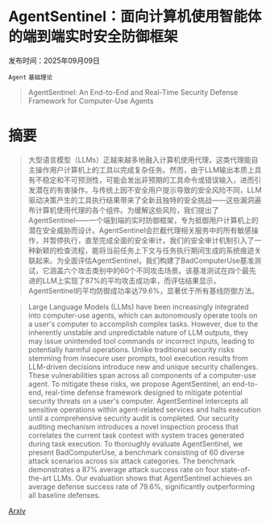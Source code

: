 # AgentSentinel：面向计算机使用智能体的端到端实时安全防御框架

发布时间：2025年09月09日

`Agent` `基础理论`

> AgentSentinel: An End-to-End and Real-Time Security Defense Framework for Computer-Use Agents

# 摘要

> 大型语言模型（LLMs）正越来越多地融入计算机使用代理，这类代理能自主操作用户计算机上的工具以完成复杂任务。然而，由于LLM输出本质上具有不稳定和不可预测性，可能会发出非预期的工具命令或错误输入，进而引发潜在的有害操作。与传统上因不安全用户提示导致的安全风险不同，LLM驱动决策产生的工具执行结果带来了全新且独特的安全挑战——这些漏洞遍布计算机使用代理的各个组件。为缓解这些风险，我们提出了AgentSentinel——一个端到端的实时防御框架，专为抵御用户计算机上的潜在安全威胁而设计。AgentSentinel会拦截代理相关服务中的所有敏感操作，并暂停执行，直至完成全面的安全审计。我们的安全审计机制引入了一种新颖的检查流程，能将当前任务上下文与任务执行期间生成的系统痕迹关联起来。为全面评估AgentSentinel，我们构建了BadComputerUse基准测试，它涵盖六个攻击类别中的60个不同攻击场景。该基准测试在四个最先进的LLM上实现了87%的平均攻击成功率，而评估结果显示，AgentSentinel的平均防御成功率达79.6%，显著优于所有基线防御方法。

> Large Language Models (LLMs) have been increasingly integrated into computer-use agents, which can autonomously operate tools on a user's computer to accomplish complex tasks. However, due to the inherently unstable and unpredictable nature of LLM outputs, they may issue unintended tool commands or incorrect inputs, leading to potentially harmful operations. Unlike traditional security risks stemming from insecure user prompts, tool execution results from LLM-driven decisions introduce new and unique security challenges. These vulnerabilities span across all components of a computer-use agent. To mitigate these risks, we propose AgentSentinel, an end-to-end, real-time defense framework designed to mitigate potential security threats on a user's computer. AgentSentinel intercepts all sensitive operations within agent-related services and halts execution until a comprehensive security audit is completed. Our security auditing mechanism introduces a novel inspection process that correlates the current task context with system traces generated during task execution. To thoroughly evaluate AgentSentinel, we present BadComputerUse, a benchmark consisting of 60 diverse attack scenarios across six attack categories. The benchmark demonstrates a 87% average attack success rate on four state-of-the-art LLMs. Our evaluation shows that AgentSentinel achieves an average defense success rate of 79.6%, significantly outperforming all baseline defenses.

[Arxiv](https://arxiv.org/abs/2509.07764)